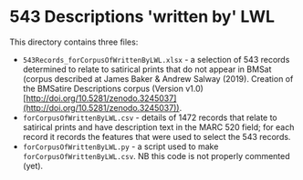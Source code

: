 # 543 Descriptions 'written by' LWL

This directory contains three files:

- `543Records_forCorpusOfWrittenByLWL.xlsx` - a selection of 543 records determined to relate to satirical prints that do not appear in BMSat (corpus described at James Baker & Andrew Salway (2019). Creation of the BMSatire Descriptions corpus (Version v1.0) [http://doi.org/10.5281/zenodo.3245037](http://doi.org/10.5281/zenodo.3245037)).
- `forCorpusOfWrittenByLWL.csv` - details of 1472 records that relate to satirical prints and have description text in the MARC 520 field; for each record it records the features that were used to select the 543 records.
- `forCorpusOfWrittenByLWL.py` - a script used to make `forCorpusOfWrittenByLWL.csv`. NB this code is not properly commented (yet). 
